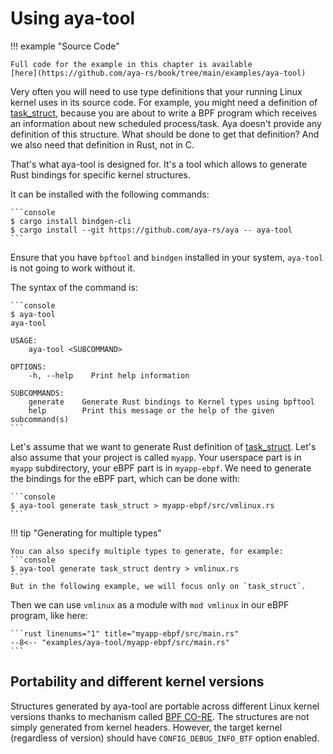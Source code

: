 # Using aya-tool

!!! example "Source Code"

    Full code for the example in this chapter is available
    [here](https://github.com/aya-rs/book/tree/main/examples/aya-tool)

Very often you will need to use type definitions that your running Linux kernel
uses in its source code. For example, you might need a definition of
[task_struct][task-struct],
because you are about to write a BPF program which receives an
information about new scheduled process/task. Aya doesn't provide any
definition of this structure. What should be done to get that definition? And
we also need that definition in Rust, not in C.

That's what aya-tool is designed for. It's a tool which allows to generate Rust
bindings for specific kernel structures.

It can be installed with the following commands:

    ```console
    $ cargo install bindgen-cli
    $ cargo install --git https://github.com/aya-rs/aya -- aya-tool
    ```

Ensure that you have `bpftool` and `bindgen` installed in your system,
`aya-tool` is not going to work without it.

The syntax of the command is:

    ```console
    $ aya-tool
    aya-tool

    USAGE:
        aya-tool <SUBCOMMAND>

    OPTIONS:
        -h, --help    Print help information

    SUBCOMMANDS:
        generate    Generate Rust bindings to Kernel types using bpftool
        help        Print this message or the help of the given subcommand(s)
    ```

Let's assume that we want to generate Rust definition of
[task_struct][task-struct]. Let's also assume that your project is called
`myapp`. Your userspace part is in `myapp` subdirectory, your eBPF part is in
`myapp-ebpf`. We need to generate the bindings for the eBPF part, which can be
done with:

    ```console
    $ aya-tool generate task_struct > myapp-ebpf/src/vmlinux.rs
    ```

!!! tip "Generating for multiple types"

    You can also specify multiple types to generate, for example:
    ```console
    $ aya-tool generate task_struct dentry > vmlinux.rs
    ```
    But in the following example, we will focus only on `task_struct`.

Then we can use `vmlinux` as a module with `mod vmlinux` in our eBPF program,
like here:

    ```rust linenums="1" title="myapp-ebpf/src/main.rs"
    --8<-- "examples/aya-tool/myapp-ebpf/src/main.rs"
    ```

## Portability and different kernel versions

Structures generated by aya-tool are portable across different Linux kernel
versions thanks to mechanism called
[BPF CO-RE](https://facebookmicrosites.github.io/bpf/blog/2020/02/19/bpf-portability-and-co-re.html).
The structures are not simply generated from kernel headers. However, the
target kernel (regardless of version) should have `CONFIG_DEBUG_INFO_BTF`
option enabled.

[task-struct]: https://elixir.bootlin.com/linux/v5.15.3/source/include/linux/sched.h#L723
